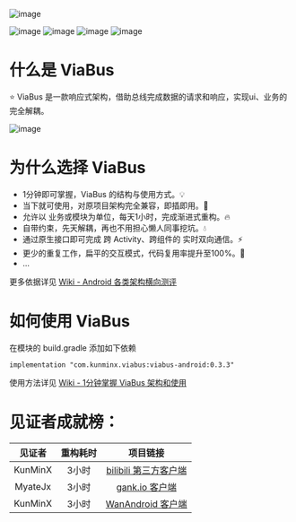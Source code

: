 ![image](https://github.com/KunMinX/android-viabus-architecture/blob/master/images/viabuslogo.png)

![image](https://img.shields.io/badge/jcenter-0.3.3-brightgreen.svg)
![image](https://img.shields.io/badge/api-%2B15-blue.svg)
![image](https://img.shields.io/badge/license-Apache2.0-blue.svg)
![image](https://img.shields.io/badge/author-KunMinX-orange.svg)

# 什么是 ViaBus
⭐ ViaBus 是一款响应式架构，借助总线完成数据的请求和响应，实现ui、业务的完全解耦。

![image](https://github.com/KunMinX/android-viabus-architecture/blob/master/images/viabus_flow.png)

# 为什么选择 ViaBus
- 1分钟即可掌握，ViaBus 的结构与使用方式。💡
- 当下就可使用，对原项目架构完全兼容，即插即用。🌱
- 允许以 业务或模块为单位，每天1小时，完成渐进式重构。🔥
- 自带约束，先天解耦，再也不用担心懒人同事挖坑。💧
- 通过原生接口即可完成 跨 Activity、跨组件的 实时双向通信。⚡
- 更少的重复工作，扁平的交互模式，代码复用率提升至100%。💪
- ...

更多依据详见 [Wiki - Android 各类架构横向测评](https://github.com/KunMinX/android-viabus-architecture/wiki/Android-%E5%90%84%E7%B1%BB%E6%9E%B6%E6%9E%84%E6%A8%AA%E5%90%91%E6%B5%8B%E8%AF%84)

# 如何使用 ViaBus
在模块的 build.gradle 添加如下依赖
```
implementation "com.kunminx.viabus:viabus-android:0.3.3"
```
使用方法详见 [Wiki - 1分钟掌握 ViaBus 架构和使用](https://github.com/KunMinX/android-viabus-architecture/wiki/1%E5%88%86%E9%92%9F%E6%8E%8C%E6%8F%A1-ViaBus-%E6%9E%B6%E6%9E%84%E7%9A%84%E4%BD%BF%E7%94%A8)


# 见证者成就榜：

|见证者|重构耗时|项目链接|
|:--:|:--:|:--:|
|KunMinX|3小时|[bilibili 第三方客户端](https://github.com/KunMinX/bilibili-viabus-architecture)|
|MyateJx|3小时|[gank.io 客户端](https://github.com/KunMinX/Gank.io-viabus-architecture)|
|KunMinX|3小时|[WanAndroid 客户端](https://github.com/KunMinX/WanAndroid-viabus-architecture)|
